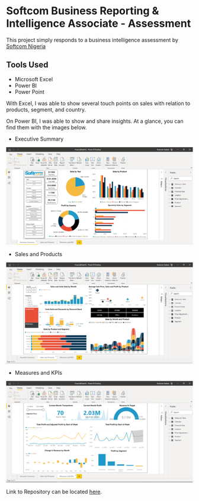 # Softcom Business Reporting & Intelligence Associate - Assessment

This project simply responds to a business intelligence assessment by [Softcom Nigeria](https://www.softcom.ng/) 

## Tools Used

- Microsoft Excel
- Power BI
- Power Point


With Excel, I was able to show several touch points on sales with relation to products, segment, and country.


On Power BI, I was able to show and share insights. At a glance, you can find them with the images below.

- Executive Summary  

![Executive summary](ExecutiveSummary.png)


- Sales and Products

![Sales and Products](SalesProduct.png)


- Measures and KPIs

![Measures and KPIS](MeasuresKPIs.png)


Link to Repository can be located [here](https://github.com/AadamBodunrin/BIAnalysis).